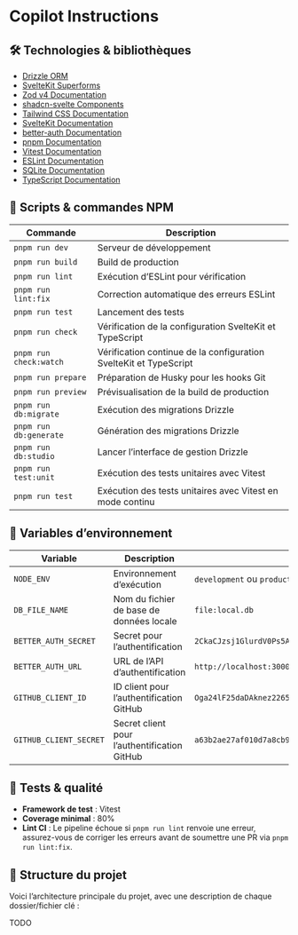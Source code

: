 # Copilot Instructions

## 🛠️ Technologies & bibliothèques

- [Drizzle ORM](https://orm.drizzle.team/docs/overview)
- [SvelteKit Superforms](https://superforms.rocks/get-started/zod4)
- [Zod v4 Documentation](https://zod.dev/v4)
- [shadcn-svelte Components](https://www.shadcn-svelte.com/docs/components)
- [Tailwind CSS Documentation](https://tailwindcss.com/docs)
- [SvelteKit Documentation](https://kit.svelte.dev/docs/introduction)
- [better-auth Documentation](https://www.better-auth.com/docs/introduction)
- [pnpm Documentation](https://pnpm.io/)
- [Vitest Documentation](https://vitest.dev/guide/)
- [ESLint Documentation](https://eslint.org/docs/latest/)
- [SQLite Documentation](https://www.sqlite.org/docs.html)
- [TypeScript Documentation](https://www.typescriptlang.org/docs/)

## 🚀 Scripts & commandes NPM

| Commande               | Description                                                       |
| ---------------------- | ----------------------------------------------------------------- |
| `pnpm run dev`         | Serveur de développement                                          |
| `pnpm run build`       | Build de production                                               |
| `pnpm run lint`        | Exécution d’ESLint pour vérification                              |
| `pnpm run lint:fix`    | Correction automatique des erreurs ESLint                         |
| `pnpm run test`        | Lancement des tests                                               |
| `pnpm run check`       | Vérification de la configuration SvelteKit et TypeScript          |
| `pnpm run check:watch` | Vérification continue de la configuration SvelteKit et TypeScript |
| `pnpm run prepare`     | Préparation de Husky pour les hooks Git                           |
| `pnpm run preview`     | Prévisualisation de la build de production                        |
| `pnpm run db:migrate`  | Exécution des migrations Drizzle                                  |
| `pnpm run db:generate` | Génération des migrations Drizzle                                 |
| `pnpm run db:studio`   | Lancer l’interface de gestion Drizzle                             |
| `pnpm run test:unit`   | Exécution des tests unitaires avec Vitest                         |
| `pnpm run test`        | Exécution des tests unitaires avec Vitest en mode continu         |

## 🔐 Variables d’environnement

| Variable               | Description                                  | Exemple                                                                                                                            |
| ---------------------- | -------------------------------------------- | ---------------------------------------------------------------------------------------------------------------------------------- |
| `NODE_ENV`             | Environnement d’exécution                    | `development` ou `production`                                                                                                      |
| `DB_FILE_NAME`         | Nom du fichier de base de données locale     | `file:local.db`                                                                                                                    |
| `BETTER_AUTH_SECRET`   | Secret pour l’authentification               | `2CkaCJzsj1GlurdV0Ps5AraemQJrtv3a`                                                                                                 |
| `BETTER_AUTH_URL`      | URL de l’API d’authentification              | `http://localhost:3000`                                                                                                            |
| `GITHUB_CLIENT_ID`     | ID client pour l’authentification GitHub     | `Oga24lF25daDAknez2265`                                                                                                            |
| `GITHUB_CLIENT_SECRET` | Secret client pour l’authentification GitHub | `a63b2ae27af010d7a8cb9faf726dcccc38edb092b169a419dab4459b9504fdd1ee88a1d0f96b42bcac18084823beace6feae9e1f2f7ed1c20e72dae3c6a8a155` |

## 🧪 Tests & qualité

- **Framework de test** : Vitest
- **Coverage minimal** : 80%
- **Lint CI** : Le pipeline échoue si `pnpm run lint` renvoie une erreur, assurez-vous de corriger les erreurs avant de soumettre une PR via `pnpm run lint:fix`.

## 📂 Structure du projet

Voici l’architecture principale du projet, avec une description de chaque dossier/fichier clé :

TODO
